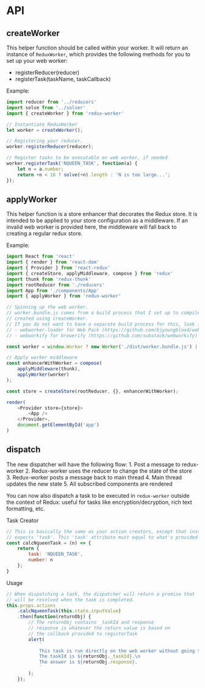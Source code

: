 # API

## createWorker
This helper function should be called within your worker. It will return an instance of `ReduxWorker`, which provides the following methods for you to set up your web worker:

- registerReducer(reducer)
- registerTask(taskName, taskCallback)

Example:
```js
import reducer from '../reducers'
import solve from '../solver'
import { createWorker } from 'redux-worker'

// Instantiate ReduxWorker
let worker = createWorker();

// Registering your reducer. 
worker.registerReducer(reducer);

// Register tasks to be executable on web worker, if needed
worker.registerTask('NQUEEN_TASK', function(a) {
	let n = a.number;
	return +n < 16 ? solve(+n).length : 'N is too large...';
});
```

## applyWorker
This helper function is a store enhancer that decorates the Redux store. It is intended to be applied to your store configuration as a middleware. If an invalid web worker is provided here, the middleware will fall back to creating a regular redux store.

Example:
```js
import React from 'react'
import { render } from 'react-dom'
import { Provider } from 'react-redux'
import { createStore, applyMiddleware, compose } from 'redux'
import thunk from 'redux-thunk'
import rootReducer from './reducers'
import App from './components/App'
import { applyWorker } from 'redux-worker'

// Spinning up the web worker.
// worker.bundle.js comes from a build process that I set up to compile and serve worker.js
// created using createWorker. 
// If you do not want to have a separate build process for this, look into the following:
// - webworker-loader for Web Pack (https://github.com/bjyoungblood/webworker-loader)
// - webworkify for browerify (https://github.com/substack/webworkify)

const worker = window.Worker ? new Worker('./dist/worker.bundle.js') || null;

// Apply worker middleware
const enhancerWithWorker = compose(
	applyMiddleware(thunk),
	applyWorker(worker)
);

const store = createStore(rootReducer, {}, enhancerWithWorker);

render(
	<Provider store={store}>
		<App />
	</Provider>,
	document.getElementById('app')
)
```

## dispatch
The new dispatcher will have the following flow:
	1. Post a message to redux-worker
	2. Redux-worker uses the reducer to change the state of the store  
	3. Redux-worker posts a message back to main thread
	4. Main thread updates the new state
	5. All subscribed components are rendered

You can now also dispatch a task to be executed in `redux-worker` outside the context of Redux: useful for tasks like encryption/decryption, rich text formatting, etc.

Task Creator
```js
// This is basically the same as your action creators, except that instead of 'type', it
// expects 'task'. This 'task' attribute must equal to what's provided to registerTask
const calcNqueenTask = (n) => {
	return {
		task: 'NQUEEN_TASK',
		number: n
	};
}
```

Usage
```js
// When dispatching a task, the dispatcher will return a promise that 
// will be resolved when the task is completed. 
this.props.actions
	.calcNqueenTask(this.state.inputValue)
	.then(function(returnObj) {
		// The returnObj contains _taskId and response
		// response is whatever the return value is based on 
		// the callback provided to registerTask
		alert(
			`
			This task is run directly on the web worker without going thru Redux.\n
			The taskId is ${returnObj._taskId}.\n
			The answer is ${returnObj.response}.
			`
		);
	});
```


